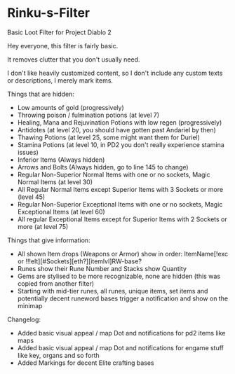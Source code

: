 # Rinku-s-Filter

Basic Loot Filter for Project Diablo 2

Hey everyone, this filter is fairly basic.

It removes clutter that you don't usually need.

I don't like heavily customized content, so I don't include any custom texts or descriptions, I merely mark items.

Things that are hidden:
* Low amounts of gold (progressively)
* Throwing poison / fulmination potions (at level 7)
* Healing, Mana and Rejuvination Potions with low regen (progressively)
* Antidotes (at level 20, you should have gotten past Andariel by then)
* Thawing Potions (at level 25, some might want them for Duriel)
* Stamina Potions (at level 10, in PD2 you don't really experience stamina issues) 
* Inferior Items (Always hidden)
* Arrows and Bolts (Always hidden, go to line 145 to change)
* Regular Non-Superior Normal Items with one or no sockets, Magic Normal Items (at level 30)
* All Regular Normal Items except Superior Items with 3 Sockets or more (level 45)
* Regular Non-Superior Exceptional Items with one or no sockets, Magic Exceptional Items (at level 60)
* All regular Exceptional Items except for Superior Items with 2 Sockets or more (at level 75)

Things that give information:
* All shown Item drops (Weapons or Armor) show in order: ItemName[!exc or !!!elt][#Sockets][eth?][itemlvl]RW-base?
* Runes show their Rune Number and Stacks show Quantity
* Gems are stylised to be more recognizable, none are hidden (this was copied from another filter)
* Starting with mid-tier runes, all runes, unique items, set items and potentially decent runeword bases trigger a notification and show on the minimap

Changelog:
* Added basic visual appeal / map Dot and notifications for pd2 items like maps
* Added basic visual appeal / map Dot and notifications for engame stuff like key, organs and so forth
* Added Markings for decent Elite crafting bases
